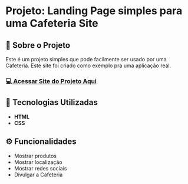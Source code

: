 <h1>Projeto: Landing Page simples para uma Cafeteria Site</h1>

<h2>📌 Sobre o Projeto</h2>
<p>Este é um projeto simples que pode facilmente ser usado por uma Cafeteria. Este site foi criado como exemplo pra uma aplicação real.</p>

<h3>💻<a href="https://deangelleses.github.io/site_frutaEfruto-HTML-CSS/" target="_blank"> Acessar Site do Projeto Aqui</a></h3>

<h2>🚀 Tecnologias Utilizadas</h2>
<ul>
  <li><b>HTML</b></li>
  <li><b>CSS</b></li>
</ul>

<h2>⚙️ Funcionalidades</h2>
<ul>
  <li>Mostrar produtos</li>
  <li>Mostrar localização</li>
  <li>Mostrar redes sociais</li>
  <li>Divulgar a Cafeteria</li>
</ul>
